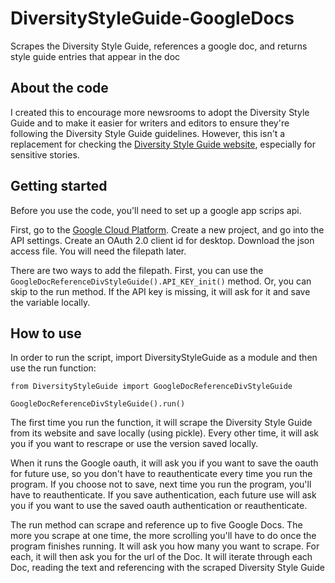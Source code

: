 # DiversityStyleGuide-GoogleDocs
Scrapes the Diversity Style Guide, references a google doc, and returns style guide entries that appear in the doc

## About the code
I created this to encourage more newsrooms to adopt the Diversity Style Guide and to make it easier for writers and editors to ensure they're following the Diversity Style Guide guidelines. However, this isn't a replacement for checking the [Diversity Style Guide website](https://www.diversitystyleguide.com/), especially for sensitive stories.

## Getting started
Before you use the code, you'll need to set up a google app scrips api.

First, go to the [Google Cloud Platform](https://console.cloud.google.com/). Create a new project, and go into the API settings. Create an OAuth 2.0 client id for desktop. Download the json access file. You will need the filepath later.

There are two ways to add the filepath. First, you can use the `GoogleDocReferenceDivStyleGuide().API_KEY_init()` method. Or, you can skip to the run method. If the API key is missing, it will ask for it and save the variable locally.

## How to use
In order to run the script, import DiversityStyleGuide as a module and then use the run function:
```
from DiversityStyleGuide import GoogleDocReferenceDivStyleGuide

GoogleDocReferenceDivStyleGuide().run()
```

The first time you run the function, it will scrape the Diversity Style Guide from its website and save locally (using pickle). Every other time, it will ask you if you want to rescrape or use the version saved locally.

When it runs the Google oauth, it will ask you if you want to save the oauth for future use, so you don't have to reauthenticate every time you run the program. If you choose not to save, next time you run the program, you'll have to reauthenticate. If you save authentication, each future use will ask you if you want to use the saved oauth authentication or reauthenticate.

The run method can scrape and reference up to five Google Docs. The more you scrape at one time, the more scrolling you'll have to do once the program finishes running. It will ask you how many you want to scrape. For each, it will then ask you for the url of the Doc. It will iterate through each Doc, reading the text and referencing with the scraped Diversity Style Guide